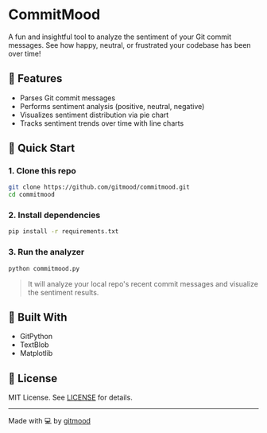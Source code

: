 # CommitMood

A fun and insightful tool to analyze the sentiment of your Git commit messages. See how happy, neutral, or frustrated your codebase has been over time!

## 🔧 Features

- Parses Git commit messages
- Performs sentiment analysis (positive, neutral, negative)
- Visualizes sentiment distribution via pie chart
- Tracks sentiment trends over time with line charts

## 🚀 Quick Start

### 1. Clone this repo

```bash
git clone https://github.com/gitmood/commitmood.git
cd commitmood
```

### 2. Install dependencies

```bash
pip install -r requirements.txt
```

### 3. Run the analyzer

```bash
python commitmood.py
```

> It will analyze your local repo's recent commit messages and visualize the sentiment results.

## 🧠 Built With

- GitPython
- TextBlob
- Matplotlib

## 📄 License

MIT License. See [LICENSE](LICENSE) for details.

---

Made with 💻 by [gitmood](https://github.com/gitmood)
